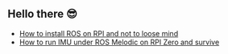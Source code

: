 ## Hello there 😎

- [How to install ROS on RPI and not to loose mind](ros4rpi.md)
- [How to run IMU under ROS Melodic on RPI Zero and survive](imu4rpi.md)
